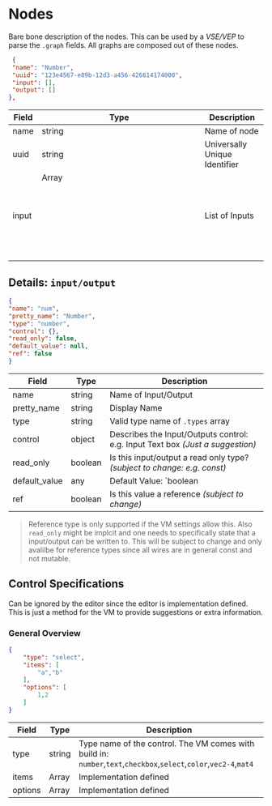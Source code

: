 # Nodes

Bare bone description of the nodes. This can be used by a *VSE/VEP* to parse the `.graph` fields. All graphs are composed out of these nodes.

```json
 {
 "name": "Number",
 "uuid": "123e4567-e89b-12d3-a456-426614174000",
 "input": [],
 "output": []
},
```

| Field | Type          | Description                   |
| ----- | ------------- | ----------------------------- |
| name  | string        | Name of node                  |
| uuid  | string        | Universally Unique Identifier |
| input | Array<Object> | List of Inputs                |

## **Details: `input/output`**

```json
{
"name": "num",
"pretty_name": "Number",
"type": "number",
"control": {},
"read_only": false,
"default_value": null,
"ref": false
}
```

| Field         | Type    | Description                                                  |
| ------------- | ------- | ------------------------------------------------------------ |
| name          | string  | Name of Input/Output                                         |
| pretty_name   | string  | Display Name                                                 |
| type          | string  | Valid type name of `.types` array                            |
| control       | object  | Describes the Input/Outputs control: e.g. Input Text box *(Just a suggestion)* |
| read_only     | boolean | Is this input/output a read only type? *(subject to change: e.g. const)* |
| default_value | any     | Default Value: `boolean|string|number`                       |
| ref           | boolean | Is this value a reference *(subject to change)*              |

> Reference type is only supported if the VM settings allow this. Also `read_only` might be implcit and one needs to specifically state that a input/output can be written to. This will be subject to change and only avalilbe for reference types since all wires are in general const and not mutable.



## Control Specifications

Can be ignored by the editor since the editor is implementation defined. This is just a method for the VM to provide suggestions or extra information.

### **General Overview**

```json
{
    "type": "select",
    "items": [
        "a","b"
    ],
    "options": [
        1,2
    ]
}
```

| Field   | Type       | Description                                                  |
| ------- | ---------- | ------------------------------------------------------------ |
| type    | string     | Type name of the control. The VM comes with build in: `number`,`text`,`checkbox`,`select`,`color`,`vec2-4`,`mat4` |
| items   | Array<any> | Implementation defined                                       |
| options | Array<any> | Implementation defined                                       |